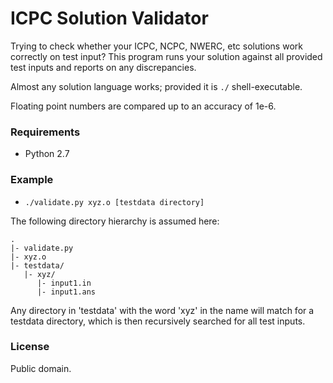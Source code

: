 # ICPC Solution Validator

Trying to check whether your ICPC, NCPC, NWERC, etc solutions work correctly on test input? This program runs your solution against all provided test inputs and reports on any discrepancies.

Almost any solution language works; provided it is <code>./</code> shell-executable.

Floating point numbers are compared up to an accuracy of 1e-6.

### Requirements
* Python 2.7

### Example
* <code>./validate.py xyz.o [testdata directory]</code>

The following directory hierarchy is assumed here:
<pre><code>. 
|- validate.py
|- xyz.o
|- testdata/
   |- xyz/
      |- input1.in
      |- input1.ans
</code></pre>

Any directory in 'testdata' with the word 'xyz' in the name will match for a testdata directory, which is then recursively searched for all test inputs.

### License
Public domain.


